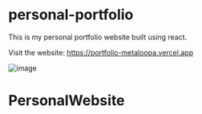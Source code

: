# personal-portfolio

This is my personal portfolio website built using react.

Visit the website: https://portfolio-metaloopa.vercel.app

![image](https://user-images.githubusercontent.com/70171925/170053429-e124179c-3773-4456-abc0-47b8c9235988.png)
# PersonalWebsite
